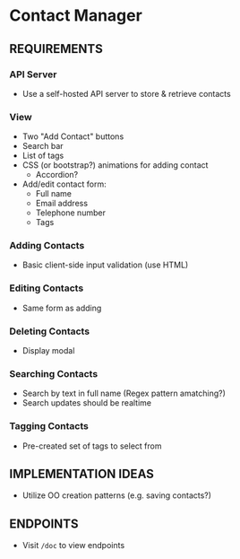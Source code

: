 # Contact Manager

## REQUIREMENTS

### API Server

- Use a self-hosted API server to store & retrieve contacts

### View

- Two "Add Contact" buttons
- Search bar
- List of tags
- CSS (or bootstrap?) animations for adding contact
  - Accordion?
- Add/edit contact form:
  - Full name
  - Email address
  - Telephone number
  - Tags

### Adding Contacts

- Basic client-side input validation (use HTML)

### Editing Contacts

- Same form as adding

### Deleting Contacts

- Display modal

### Searching Contacts

- Search by text in full name (Regex pattern amatching?)
- Search updates should be realtime

### Tagging Contacts

- Pre-created set of tags to select from

## IMPLEMENTATION IDEAS

- Utilize OO creation patterns (e.g. saving contacts?)

## ENDPOINTS

- Visit `/doc` to view endpoints